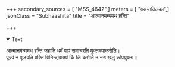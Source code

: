 +++
secondary_sources = [ "MSS_4642",]
meters = [ "वसन्ततिलका",]
jsonClass = "Subhaashita"
title = "आत्मानमन्यमथ हन्ति"

+++

<details open><summary>Text</summary>

आत्मानमन्यमथ हन्ति जहाति धर्मं पापं समाचरति युक्तमपाकरोति।  
पूज्यं न पूजयति वक्ति विनिन्द्यवाक्यं किं किं करोति न नरः खलु कोपयुक्तः॥
</details>
